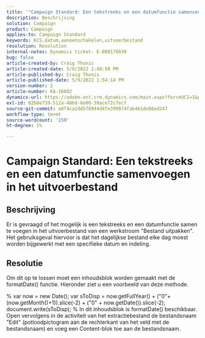 ```yaml
---
title: '"Campaign Standard: Een tekstreeks en een datumfunctie samenvoegen in het uitvoerbestand'
description: Beschrijving
solution: Campaign
product: Campaign
applies-to: Campaign Standard
keywords: KCS,datum,aaneenschakelen,uitvoerbestand
resolution: Resolution
internal-notes: Dynamics ticket- E-000178039
bug: false
article-created-by: Craig Thonis
article-created-date: 5/9/2022 1:48:50 PM
article-published-by: Craig Thonis
article-published-date: 5/9/2022 1:54:14 PM
version-number: 2
article-number: KA-16082
dynamics-url: https://adobe-ent.crm.dynamics.com/main.aspx?forceUCI=1&pagetype=entityrecord&etn=knowledgearticle&id=abd60abc-9ecf-ec11-a7b5-00224809c196
exl-id: 62b8e739-512a-486d-8e00-39ace72c7ecf
source-git-commit: e8f4ca2dd578944d4fe399074fab461de88ad247
workflow-type: tm+mt
source-wordcount: '159'
ht-degree: 1%

---
```


# Campaign Standard: Een tekstreeks en een datumfunctie samenvoegen in het uitvoerbestand

## Beschrijving


Er is gevraagd of het mogelijk is een tekstreeks en een datumfunctie samen te voegen in het uitvoerbestand van een werkstroom &quot;Bestand uitpakken&quot;. Het gebruiksgeval hiervoor is dat het dagelijkse bestand elke dag moest worden bijgewerkt met een specifieke datum en indeling.


## Resolutie


Om dit op te lossen moet een inhoudsblok worden gemaakt met de formatDate() functie. Hieronder ziet u een voorbeeld van deze methode.

% var now = new Date(); var sToDisp = now.getFullYear() + (&quot;0&quot;+(now.getMonth()+1)).slice(-2) + (&quot;0&quot; + now.getDate()).slice(-2); document.write(sToDisp); % In dit inhoudsblok is formatDate() beschikbaar. Open vervolgens in de activiteit van het extractiebestand de bestandsnaam &quot;Edit&quot; (potloodpictogram aan de rechterkant van het veld met de bestandsnaam) en voeg een Content-blok toe aan de bestandsnaam.
